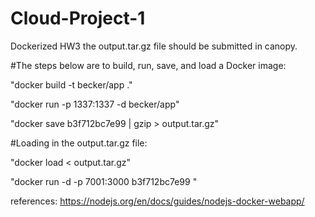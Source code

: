 # Cloud-Project-1
Dockerized HW3
the output.tar.gz file should be submitted in canopy.

#The steps below are to build, run, save, and load a Docker image:

"docker build -t becker/app ."

"docker run -p 1337:1337 -d becker/app"

"docker save b3f712bc7e99 | gzip > output.tar.gz"

#Loading in the output.tar.gz file:

"docker load < output.tar.gz" 

"docker run -d -p 7001:3000 b3f712bc7e99 "


references: https://nodejs.org/en/docs/guides/nodejs-docker-webapp/ 

